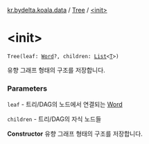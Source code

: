 [kr.bydelta.koala.data](../index.md) / [Tree](index.md) / [&lt;init&gt;](./-init-.md)

# &lt;init&gt;

`Tree(leaf: `[`Word`](../-word/index.md)`?, children: `[`List`](https://kotlinlang.org/api/latest/jvm/stdlib/kotlin.collections/-list/index.html)`<`[`T`](index.md#T)`>)`

유향 그래프 형태의 구조를 저장합니다.

### Parameters

`leaf` - 트리/DAG의 노드에서 연결되는 [Word](../-word/index.md)

`children` - 트리/DAG의 자식 노드들

**Constructor**
유향 그래프 형태의 구조를 저장합니다.

